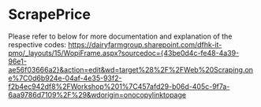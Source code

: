 # ScrapePrice

Please refer to below for more documentation and explanation of the respective codes:
https://dairyfarmgroup.sharepoint.com/dfhk-it-pmo/_layouts/15/WopiFrame.aspx?sourcedoc={43be0d4c-fe48-4a39-96e1-ae56f03666a2}&action=edit&wd=target%28%2F%2FWeb%20Scraping.one%7C0d6b924e-04af-4e35-93f2-f2b4ec942df8%2FWorkshop%201%7C457afd29-b06d-405c-9f7a-6aa9786d7109%2F%29&wdorigin=onocopylinktopage

